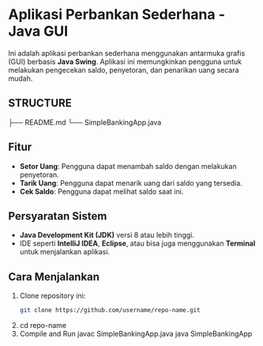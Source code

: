 # Aplikasi Perbankan Sederhana - Java GUI

Ini adalah aplikasi perbankan sederhana menggunakan antarmuka grafis (GUI) berbasis **Java Swing**. Aplikasi ini memungkinkan pengguna untuk melakukan pengecekan saldo, penyetoran, dan penarikan uang secara mudah.

## STRUCTURE

├── README.md
└── SimpleBankingApp.java  

## Fitur

- **Setor Uang**: Pengguna dapat menambah saldo dengan melakukan penyetoran.
- **Tarik Uang**: Pengguna dapat menarik uang dari saldo yang tersedia.
- **Cek Saldo**: Pengguna dapat melihat saldo saat ini.

## Persyaratan Sistem

- **Java Development Kit (JDK)** versi 8 atau lebih tinggi.
- IDE seperti **IntelliJ IDEA**, **Eclipse**, atau bisa juga menggunakan **Terminal** untuk menjalankan aplikasi.

## Cara Menjalankan

1. Clone repository ini:
   ```bash
   git clone https://github.com/username/repo-name.git
2. cd repo-name
3. Compile and Run
    javac SimpleBankingApp.java
java SimpleBankingApp

     

